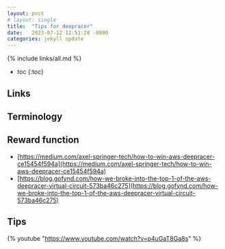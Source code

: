 ```yaml
---
layout: post
# layout: single
title:  "Tips for deepracer"
date:   2023-07-12 12:51:28 -0800
categories: jekyll update
---
```


{% include links/all.md %}

* toc
{:toc}


## Links

## Terminology

## Reward function

  * [https://medium.com/axel-springer-tech/how-to-win-aws-deepracer-ce15454f594a](https://medium.com/axel-springer-tech/how-to-win-aws-deepracer-ce15454f594a)
  * [https://blog.gofynd.com/how-we-broke-into-the-top-1-of-the-aws-deepracer-virtual-circuit-573ba46c275](https://blog.gofynd.com/how-we-broke-into-the-top-1-of-the-aws-deepracer-virtual-circuit-573ba46c275)

## Tips

 {% youtube "https://www.youtube.com/watch?v=p4uGaT8Ga8s" %}
